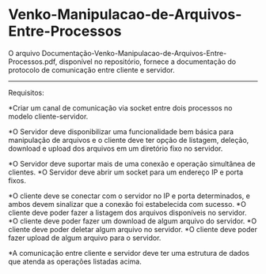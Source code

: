 # Venko-Manipulacao-de-Arquivos-Entre-Processos

O arquivo Documentação-Venko-Manipulacao-de-Arquivos-Entre-Processos.pdf, disponível no repositório, fornece a documentação do protocolo de comunicação entre cliente e servidor.
____________

Requisitos:

*Criar um canal de comunicação via socket entre dois processos no modelo cliente-servidor. 

*O Servidor deve disponibilizar uma funcionalidade bem básica para manipulação de arquivos e o cliente deve ter opção de listagem, deleção, download e upload dos arquivos em um diretório fixo no servidor.

*O Servidor deve suportar mais de uma conexão e operação simultânea de clientes.
*O Servidor deve abrir um socket para um endereço IP e porta fixos.

*O cliente deve se conectar com o servidor no IP e porta determinados, e ambos devem sinalizar que a conexão foi estabelecida com sucesso.
*O cliente deve poder fazer a listagem dos arquivos disponíveis no servidor.
*O cliente deve poder fazer um download de algum arquivo do servidor.
*O cliente deve poder deletar algum arquivo no servidor.
*O cliente deve poder fazer upload de algum arquivo para o servidor.

*A comunicação entre cliente e servidor deve ter uma estrutura de dados que atenda as operações listadas acima.
